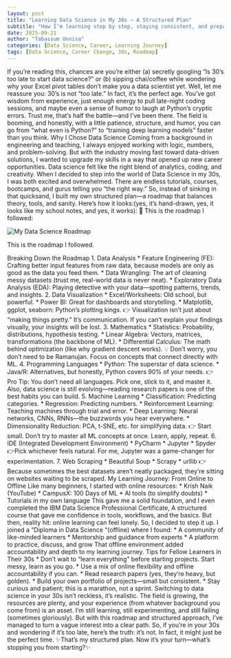 ```yaml
---
layout: post
title: "Learning Data Science in My 30s — A Structured Plan"
subtitle: "How I’m learning step by step, staying consistent, and preparing for opportunities"
date: 2025-09-21
author: "Tabassum Unnisa"
categories: [Data Science, Career, Learning Journey]
tags: [Data Science, Career Change, 30s, Roadmap]
---
```

If you’re reading this, chances are you’re either (a) secretly googling “Is 30’s too late to start data science?” or (b) sipping chai/coffee while wondering why your Excel pivot tables don’t make you a data scientist yet. Well, let me reassure you: 30’s is not “too late.” In fact, it’s the perfect age. You’ve got wisdom from experience, just enough energy to pull late-night coding sessions, and maybe even a sense of humor to laugh at Python’s cryptic errors. Trust me, that’s half the battle—and I’ve been there. The field is booming, and honestly, with a little patience, structure, and humor, you can go from “what even is Python?” to “training deep learning models” faster than you think. Why I Chose Data Science Coming from a background in engineering and teaching, I always enjoyed working with logic, numbers, and problem-solving. But with the industry moving fast toward data-driven solutions, I wanted to upgrade my skills in a way that opened up new career opportunities. Data science felt like the right blend of analytics, coding, and creativity. When I decided to step into the world of Data Science in my 30s, I was both excited and overwhelmed. There are endless tutorials, courses, bootcamps, and gurus telling you “the right way.” So, instead of sinking in that quicksand, I built my own structured plan—a roadmap that balances theory, tools, and sanity. Here’s how it looks:(yes, it’s hand-drawn, yes, it looks like my school notes, and yes, it works): 📌 This is the roadmap I followed: <div class="roadmap-image"> <img src="data_science_roadmap.png" alt="My Data Science Roadmap"> <p class="caption">This is the roadmap I followed.</p> </div> Breaking Down the Roadmap 1. Data Analysis * Feature Engineering (FE): Crafting better input features from raw data, because models are only as good as the data you feed them. * Data Wrangling: The art of cleaning messy datasets (trust me, real-world data is never neat). * Exploratory Data Analysis (EDA): Playing detective with your data—spotting patterns, trends, and insights. 2. Data Visualization * Excel/Worksheets: Old school, but powerful. * Power BI: Great for dashboards and storytelling. * Matplotlib, ggplot, seaborn: Python’s plotting kings. 👉 Visualization isn’t just about “making things pretty.” It’s communication. If you can’t explain your findings visually, your insights will be lost. 3. Mathematics * Statistics: Probability, distributions, hypothesis testing. * Linear Algebra: Vectors, matrices, transformations (the backbone of ML). * Differential Calculus: The math behind optimization (like why gradient descent works). 💡 Don’t worry, you don’t need to be Ramanujan. Focus on concepts that connect directly with ML. 4. Programming Languages * Python: The superstar of data science. * Java/R: Alternatives, but honestly, Python covers 90% of your needs. 👉 Pro Tip: You don’t need all languages. Pick one, stick to it, and master it. Also, data science is still evolving—reading research papers is one of the best habits you can build. 5. Machine Learning * Classification: Predicting categories. * Regression: Predicting numbers. * Reinforcement Learning: Teaching machines through trial and error. * Deep Learning: Neural networks, CNNs, RNNs—the buzzwords you hear everywhere. * Dimensionality Reduction: PCA, t-SNE, etc. for simplifying data. 👉 Start small. Don’t try to master all ML concepts at once. Learn, apply, repeat. 6. IDE (Integrated Development Environment) * PyCharm * Jupyter * Spyder 👉Pick whichever feels natural. For me, Jupyter was a game-changer for experimentation. 7. Web Scraping * Beautiful Soup * Scrapy * urllib 👉Because sometimes the best datasets aren’t neatly packaged, they’re sitting on websites waiting to be scraped. My Learning Journey: From Online to Offline Like many beginners, I started with online resources: * Krish Naik (YouTube) * CampusX: 100 Days of ML * AI tools (to simplify doubts) * Tutorials in my own language This gave me a solid foundation, and I even completed the IBM Data Science Professional Certificate, A structured course that gave me confidence in tools, workflows, and the basics. But then, reality hit: online learning can feel lonely. So, I decided to step it up. I joined a “Diploma in Data Science “(offline) where I found: * A community of like-minded learners * Mentorship and guidance from experts * A platform to practice, discuss, and grow That offline environment added accountability and depth to my learning journey. Tips for Fellow Learners in Their 30s * Don’t wait to “learn everything” before starting projects. Start messy, learn as you go. * Use a mix of online flexibility and offline accountability if you can. * Read research papers (yes, they’re heavy, but golden). * Build your own portfolio of projects—small but consistent. * Stay curious and patient; this is a marathon, not a sprint. Switching to data science in your 30s isn’t reckless, it’s realistic. The field is growing, the resources are plenty, and your experience (from whatever background you come from) is an asset. I’m still learning, still experimenting, and still failing (sometimes gloriously). But with this roadmap and structured approach, I’ve managed to turn a vague interest into a clear path. So, if you’re in your 30s and wondering if it’s too late, here’s the truth: it’s not. In fact, it might just be the perfect time. ✨That’s my structured plan. Now it’s your turn—what’s stopping you from starting?✨
